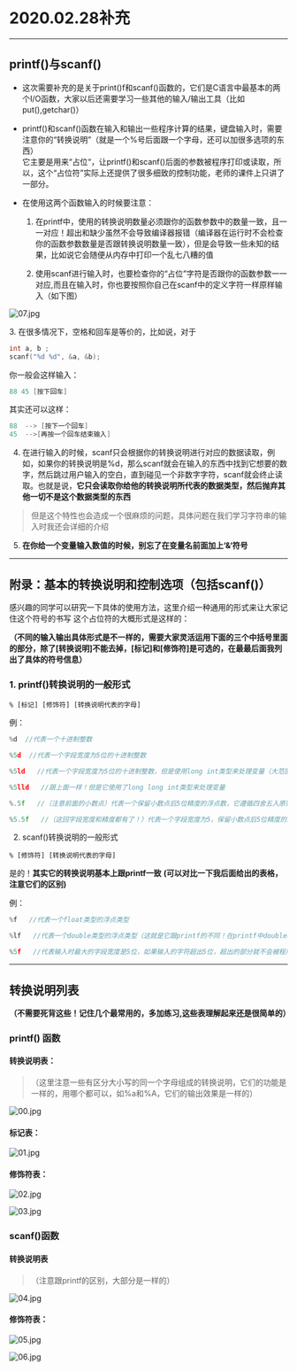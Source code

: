 # 2020.02.28补充
-------------------------------------------------
## printf()与scanf()

* 这次需要补充的是关于print()f和scanf()函数的，它们是C语言中最基本的两个I/O函数，大家以后还需要学习一些其他的输入/输出工具（比如put(),getchar()）
* printf()和scanf()函数在输入和输出一些程序计算的结果，键盘输入时，需要注意你的“转换说明”（就是一个%号后面跟一个字母，还可以加很多选项的东西）  
 它主要是用来“占位“，让printf()和scanf()后面的参数被程序打印或读取，所以，这个“占位符”实际上还提供了很多细致的控制功能，老师的课件上只讲了一部分。

* 在使用这两个函数输入的时候要注意：  

  1. 在printf中，使用的转换说明数量必须跟你的函数参数中的数量一致，且一一对应！超出和缺少虽然不会导致编译器报错（编译器在运行时不会检查你的函数参数数量是否跟转换说明数量一致），但是会导致一些未知的结果，比如说它会随便从内存中打印一个乱七八糟的值    

  2. 使用scanf进行输入时，也要检查你的“占位”字符是否跟你的函数参数一一对应,而且在输入时，你也要按照你自己在scanf中的定义字符一样原样输入（如下图）  

![07.jpg](https://gitee.com/szleaves/C-Practise/raw/master/keywords_log/pictures/2020_02_28remark/07.jpg)

<font color="red"></font>
  3. 在很多情况下，空格和回车是等价的，比如说，对于
```c
int a, b ;
scanf("%d %d", &a, &b);
```

你一般会这样输入： 
```c
88 45 [按下回车]
```
其实还可以这样：

```c
88  --> [按下一个回车]
45  -->[再按一个回车结束输入]
```
   4. 在进行输入的时候，scanf只会根据你的转换说明进行对应的数据读取，例如，如果你的转换说明是%d，那么scanf就会在输入的东西中找到它想要的数字，然后跳过用户输入的空白，直到碰见一个非数字字符，scanf就会终止读取。也就是说，**它只会读取你给他的转换说明所代表的数据类型，然后抛弃其他一切不是这个数据类型的东西**
   
>但是这个特性也会造成一个很麻烦的问题，具体问题在我们学习字符串的输入时我还会详细的介绍

   5. **__在你给一个变量输入数值的时候，别忘了在变量名前面加上‘&‘符号__**

--------------------------------------------------------------
## 附录：基本的转换说明和控制选项（包括scanf()）

感兴趣的同学可以研究一下具体的使用方法，这里介绍一种通用的形式来让大家记住这个符号的书写
这个占位符的大概形式是这样的：

**（不同的输入输出具体形式是不一样的，需要大家灵活运用下面的三个中括号里面的部分，除了[转换说明]不能去掉，[标记]和[修饰符]是可选的，在最最后面我列出了具体的符号信息）**


### 1. printf()转换说明的一般形式

`% [标记] [修饰符] [转换说明代表的字母]`

例：
```c
%d  //代表一个十进制整数

%5d  //代表一个字段宽度为5位的十进制整数

%5ld   //代表一个字段宽度为5位的十进制整数，但是使用long int类型来处理变量（大范围整数集处理数值小的变量）

%5lld   //跟上面一样！但是它使用了long long int类型来处理变量

%.5f   //（注意前面的小数点）代表一个保留小数点后5位精度的浮点数，它遵循四舍五入原则

%5.5f   //（这回字段宽度和精度都有了！）代表一个字段宽度为5，保留小数点后5位精度的浮点数
```

2. scanf()转换说明的一般形式

`% [修饰符] [转换说明代表的字母]`

是的！**其实它的转换说明基本上跟printf一致**
__(可以对比一下我后面给出的表格，注意它们的区别)__

例：
```c
%f   //代表一个float类型的浮点类型

%lf   //代表一个double类型的浮点类型（这就是它跟printf的不同！在printf中double和float都使用%f表示）

%5f   //代表输入时最大的字段宽度是5位，如果输入的字符超出5位，超出的部分就不会被程序读取
```

----------------------------------------------------
## 转换说明列表
**（不需要死背这些！记住几个最常用的，多加练习,这些表理解起来还是很简单的）**

### printf() 函数

#### 转换说明表：
>（这里注意一些有区分大小写的同一个字母组成的转换说明，它们的功能是一样的，用哪个都可以，如%a和%A，它们的输出效果是一样的）  

![00.jpg](https://gitee.com/szleaves/C-Practise/raw/master/keywords_log/pictures/2020_02_28remark/00.jpg)

#### 标记表：  

![01.jpg](https://gitee.com/szleaves/C-Practise/raw/master/keywords_log/pictures/2020_02_28remark/01.jpg)

#### 修饰符表：  

![02.jpg](https://gitee.com/szleaves/C-Practise/raw/master/keywords_log/pictures/2020_02_28remark/02.jpg)

![03.jpg](https://gitee.com/szleaves/C-Practise/raw/master/keywords_log/pictures/2020_02_28remark/00.jpg)

### scanf()函数

#### 转换说明表
>（注意跟printf的区别，大部分是一样的）  

![04.jpg](https://gitee.com/szleaves/C-Practise/raw/master/keywords_log/pictures/2020_02_28remark/04.jpg)

#### 修饰符表：
![05.jpg](https://gitee.com/szleaves/C-Practise/raw/master/keywords_log/pictures/2020_02_28remark/05.jpg)

![06.jpg](https://gitee.com/szleaves/C-Practise/raw/master/keywords_log/pictures/2020_02_28remark/06.jpg)